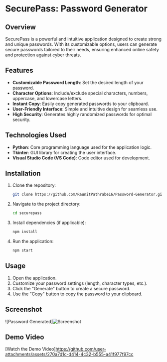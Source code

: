 # SecurePass: Password Generator

## Overview
SecurePass is a powerful and intuitive application designed to create strong and unique passwords. With its customizable options, users can generate secure passwords tailored to their needs, ensuring enhanced online safety and protection against cyber threats.

## Features
- **Customizable Password Length**: Set the desired length of your password.
- **Character Options**: Include/exclude special characters, numbers, uppercase, and lowercase letters.
- **Instant Copy**: Easily copy generated passwords to your clipboard.
- **User-Friendly Interface**: Simple and intuitive design for seamless use.
- **High Security**: Generates highly randomized passwords for optimal security.

## Technologies Used
- **Python**: Core programming language used for the application logic.
- **Tkinter**: GUI library for creating the user interface.
- **Visual Studio Code (VS Code)**: Code editor used for development.

## Installation
1. Clone the repository:
   ```bash
   git clone https://github.com/RaunitPathrabe16/Password-Generator.git
   ```
2. Navigate to the project directory:
   ```bash
   cd securepass
   ```
3. Install dependencies (if applicable):
   ```bash
   npm install
   ```
4. Run the application:
   ```bash
   npm start
   ```

## Usage
1. Open the application.
2. Customize your password settings (length, character types, etc.).
3. Click the "Generate" button to create a secure password.
4. Use the "Copy" button to copy the password to your clipboard.

## Screenshot

![Password Generated]![Screenshot](https://github.com/user-attachments/assets/a8f7e59a-6af4-4bcb-8104-02ef5bcfe0e5)


## Demo Video

[Watch the Demo Video]https://github.com/user-attachments/assets/270a7d1c-d414-4c32-b555-a41f977f97cc
